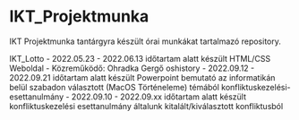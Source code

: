 # IKT_Projektmunka
IKT Projektmunka tantárgyra készült órai munkákat tartalmazó repository.

IKT_Lotto - 2022.05.23 - 2022.06.13 időtartam alatt készült HTML/CSS Weboldal - Közreműködő: Ohradka Gergő 
oshistory - 2022.09.12 - 2022.09.21 időtartam alatt készült Powerpoint bemutató az informatikán belül szabadon választott (MacOS Történeleme) témából
konfliktuskezelési-esettanulmány - 2022.09.10 - 2022.09.xx időtartam alatt készült konfliktuskezelési esettanulmány általunk kitalált/kiválasztott konfliktusból
